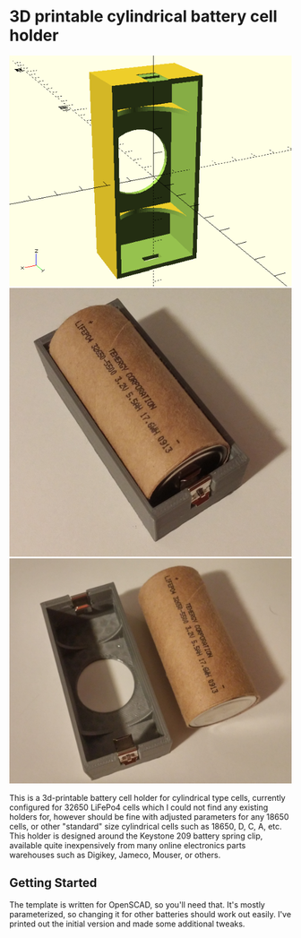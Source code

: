 # 3D printable cylindrical battery cell holder

![holder-rendering](battery_holder.png)
![holder-printed](v0.0.3_1.png)
![holder-printed2](v0.0.3_2.png)

This is a 3d-printable battery cell holder for cylindrical type cells, currently configured for 32650 LiFePo4 cells which I could not find any existing holders for, however should be fine with adjusted parameters for any 18650 cells, or other "standard" size cylindrical cells such as 18650, D, C, A, etc. This holder is designed around the Keystone 209 battery spring clip, available quite inexpensively from many online electronics parts warehouses such as Digikey, Jameco, Mouser, or others.

## Getting Started

The template is written for OpenSCAD, so you'll need that. It's mostly parameterized, so changing it for other batteries should work out easily. I've printed out the initial version and made some additional tweaks.
